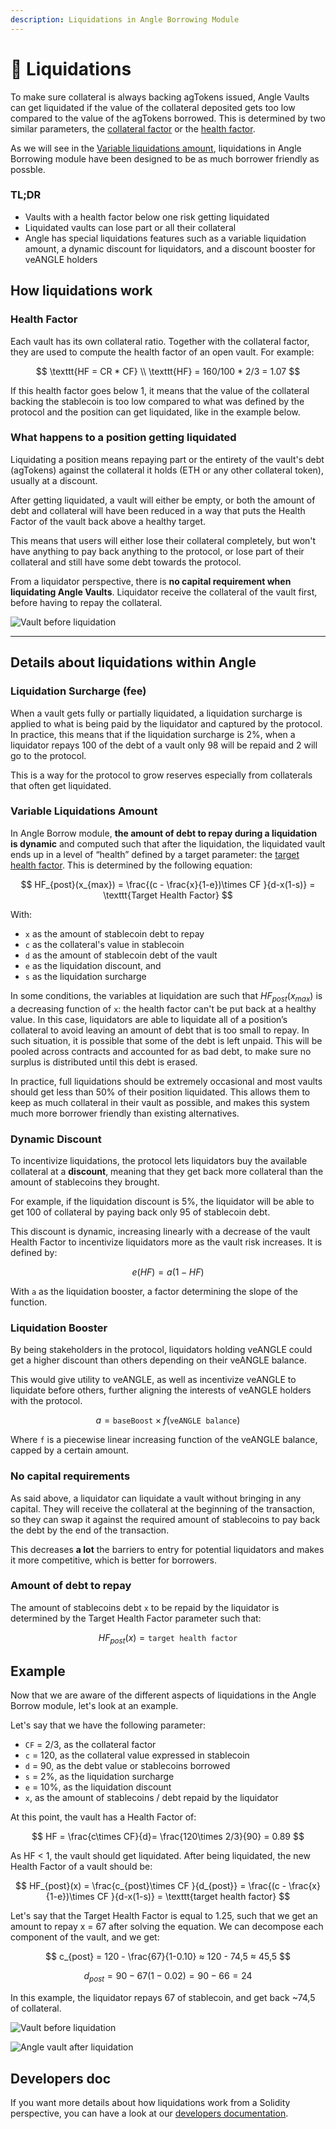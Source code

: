 ```yaml
---
description: Liquidations in Angle Borrowing Module
---
```


# 🎳 Liquidations

To make sure collateral is always backing agTokens issued, Angle Vaults can get liquidated if the value of the collateral deposited gets too low compared to the value of the agTokens borrowed. This is determined by two similar parameters, the [collateral factor](glossary.md) or the [health factor](glossary.md).

As we will see in the [Variable liquidations amount](liquidations.md#variable-liquidations-amount), liquidations in Angle Borrowing module have been designed to be as much borrower friendly as possble.

### TL;DR

* Vaults with a health factor below one risk getting liquidated
* Liquidated vaults can lose part or all their collateral
* Angle has special liquidations features such as a variable liquidation amount, a dynamic discount for liquidators, and a discount booster for veANGLE holders

## How liquidations work

### Health Factor

Each vault has its own collateral ratio. Together with the collateral factor, they are used to compute the health factor of an open vault. For example:

$$
\texttt{HF = CR * CF} \\ \texttt{HF} = 160/100 * 2/3 = 1.07
$$

If this health factor goes below 1, it means that the value of the collateral backing the stablecoin is too low compared to what was defined by the protocol and the position can get liquidated, like in the example below. 


### What happens to a position getting liquidated

Liquidating a position means repaying part or the entirety of the vault's debt (agTokens) against the collateral it holds (ETH or any other collateral token), usually at a discount.

After getting liquidated, a vault will either be empty, or both the amount of debt and collateral will have been reduced in a way that puts the Health Factor of the vault back above a healthy target.

This means that users will either lose their collateral completely, but won't have anything to pay back anything to the protocol, or lose part of their collateral and still have some debt towards the protocol.

From a liquidator perspective, there is **no capital requirement when liquidating Angle Vaults**. Liquidator receive the collateral of the vault first, before having to repay the collateral. 

![Vault before liquidation](../../.gitbook/assets/Vault%20before%20a%20liquidation.png)

***

## Details about liquidations within Angle

### Liquidation Surcharge (fee)

When a vault gets fully or partially liquidated, a liquidation surcharge is applied to what is being paid by the liquidator and captured by the protocol. In practice, this means that if the liquidation surcharge is 2%, when a liquidator repays 100 of the debt of a vault only 98 will be repaid and 2 will go to the protocol.

This is a way for the protocol to grow reserves especially from collaterals that often get liquidated.

### Variable Liquidations Amount

In Angle Borrow module, **the amount of debt to repay during a liquidation is dynamic** and computed such that after the liquidation, the liquidated vault ends up in a level of “health” defined by a target parameter: the [target health factor](glossary.md). This is determined by the following equation:

$$
HF_{post}(x_{max}) = \frac{(c - \frac{x}{1-e})\times CF }{d-x(1-s)} = \texttt{Target Health Factor}
$$

With:

* `x` as the amount of stablecoin debt to repay
* `c` as the collateral's value in stablecoin
* `d` as the amount of stablecoin debt of the vault
* `e` as the liquidation discount, and
* `s` as the liquidation surcharge

In some conditions, the variables at liquidation are such that $HF_{post}(x_{max})$ is a decreasing function of `x`: the health factor can't be put back at a healthy value. In this case, liquidators are able to liquidate all of a position’s collateral to avoid leaving an amount of debt that is too small to repay. In such situation, it is possible that some of the debt is left unpaid. This will be pooled across contracts and accounted for as bad debt, to make sure no surplus is distributed until this debt is erased.

In practice, full liquidations should be extremely occasional and most vaults should get less than 50% of their position liquidated. This allows them to keep as much collateral in their vault as possible, and makes this system much more borrower friendly than existing alternatives.

### Dynamic Discount

To incentivize liquidations, the protocol lets liquidators buy the available collateral at a **discount**, meaning that they get back more collateral than the amount of stablecoins they brought.

For example, if the liquidation discount is 5%, the liquidator will be able to get 100 of collateral by paying back only 95 of stablecoin debt.

This discount is dynamic, increasing linearly with a decrease of the vault Health Factor to incentivize liquidators more as the vault risk increases. It is defined by:

$$
e(HF) = a(1-HF)
$$

With `a` as the liquidation booster, a factor determining the slope of the function.

### Liquidation Booster

By being stakeholders in the protocol, liquidators holding veANGLE could get a higher discount than others depending on their veANGLE balance.

This would give utility to veANGLE, as well as incentivize veANGLE to liquidate before others, further aligning the interests of veANGLE holders with the protocol.

$$
a = \texttt{baseBoost} \times f(\texttt{veANGLE balance})
$$

Where `f` is a piecewise linear increasing function of the veANGLE balance, capped by a certain amount.

### No capital requirements

As said above, a liquidator can liquidate a vault without bringing in any capital. They will receive the collateral at the beginning of the transaction, so they can swap it against the required amount of stablecoins to pay back the debt by the end of the transaction.

This decreases **a lot** the barriers to entry for potential liquidators and makes it more competitive, which is better for borrowers. 

### Amount of debt to repay

The amount of stablecoins debt `x` to be repaid by the liquidator is determined by the Target Health Factor parameter such that:

$$
HF_{post}(x) = \texttt{target health factor}
$$


## Example

Now that we are aware of the different aspects of liquidations in the Angle Borrow module, let's look at an example.

Let's say that we have the following parameter:

* `CF` = 2/3, as the collateral factor
* `c` = 120, as the collateral value expressed in stablecoin
* `d` = 90, as the debt value or stablecoins borrowed
* `s` = 2%, as the liquidation surcharge
* `e` = 10%, as the liquidation discount
* `x`, as the amount of stablecoins / debt repaid by the liquidator

At this point, the vault has a Health Factor of:

$$
HF = \frac{c\times CF}{d}= \frac{120\times 2/3}{90} = 0.89
$$

As HF < 1, the vault should get liquidated. After being liquidated, the new Health Factor of a vault should be:

$$
HF_{post}(x) = \frac{c_{post}\times CF }{d_{post}} = \frac{(c - \frac{x}{1-e})\times CF }{d-x(1-s)} = \texttt{target health factor}
$$

Let's say that the Target Health Factor is equal to 1.25, such that we get an amount to repay x = 67 after solving the equation. We can decompose each component of the vault, and we get:

$$
c_{post} = 120 - \frac{67}{1-0.10} ≈ 120 - 74,5 ≈ 45,5
$$

$$
d_{post} = 90 - 67(1-0.02) = 90 - 66 = 24
$$

In this example, the liquidator repays 67 of stablecoin, and get back ~74,5 of collateral. 

![Vault before liquidation](../../.gitbook/assets/Vault%20before%20a%20liquidation.png)

![Angle vault after liquidation](../../.gitbook/assets/Vault%20post%20liquidation.png)

## Developers doc

If you want more details about how liquidations work from a Solidity perspective, you can have a look at our [developers documentation](https://developers.angle.money/overview/guides/liquidations-borrowing).

